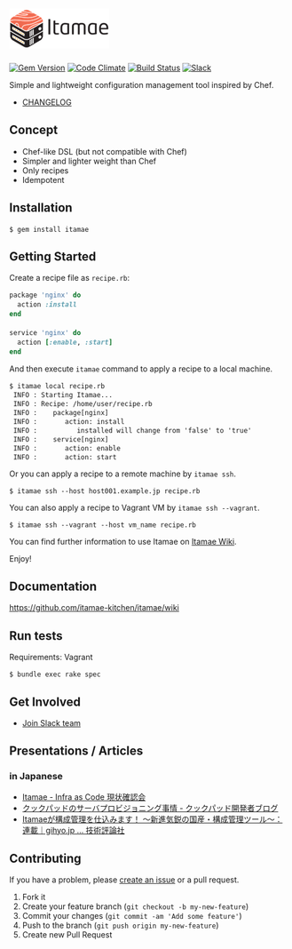 # [![](https://raw.githubusercontent.com/itamae-kitchen/itamae-logos/master/small/FA-Itamae-horizontal-01-180x72.png)](https://github.com/itamae-kitchen/itamae)

[![Gem Version](https://badge.fury.io/rb/itamae.svg)](http://badge.fury.io/rb/itamae) [![Code Climate](https://codeclimate.com/github/ryotarai/itamae/badges/gpa.svg)](https://codeclimate.com/github/ryotarai/itamae) [![Build Status](https://github.com/itamae-kitchen/itamae/workflows/test/badge.svg?branch=master)](https://github.com/itamae-kitchen/itamae/actions?query=workflow%3Atest) [![Slack](https://img.shields.io/badge/slack-join-blue.svg)](https://join.slack.com/t/itamae/shared_invite/enQtNTExNTI3ODM1NTY5LTM5MWJlZTgwODE0YTUwMThiNzZjN2I1MGNlZjE2NjlmNzg5NTNlOTliMDhkNDNmNTQ2ZTgwMzZjNjI5NDJiZGI)

Simple and lightweight configuration management tool inspired by Chef.

- [CHANGELOG](https://github.com/itamae-kitchen/itamae/blob/master/CHANGELOG.md)

## Concept

- Chef-like DSL (but not compatible with Chef)
- Simpler and lighter weight than Chef
- Only recipes
- Idempotent

## Installation

```
$ gem install itamae
```

## Getting Started

Create a recipe file as `recipe.rb`:

```ruby
package 'nginx' do
  action :install
end

service 'nginx' do
  action [:enable, :start]
end
```

And then execute `itamae` command to apply a recipe to a local machine.

```
$ itamae local recipe.rb
 INFO : Starting Itamae...
 INFO : Recipe: /home/user/recipe.rb
 INFO :    package[nginx]
 INFO :       action: install
 INFO :          installed will change from 'false' to 'true'
 INFO :    service[nginx]
 INFO :       action: enable
 INFO :       action: start
```

Or you can apply a recipe to a remote machine by `itamae ssh`.

```
$ itamae ssh --host host001.example.jp recipe.rb
```

You can also apply a recipe to Vagrant VM by `itamae ssh --vagrant`.

```
$ itamae ssh --vagrant --host vm_name recipe.rb
```

You can find further information to use Itamae on [Itamae Wiki](https://github.com/itamae-kitchen/itamae/wiki).

Enjoy!

## Documentation

https://github.com/itamae-kitchen/itamae/wiki

## Run tests

Requirements: Vagrant

```
$ bundle exec rake spec
```

## Get Involved

- [Join Slack team](https://itamae-slackin.herokuapp.com)

## Presentations / Articles

### in Japanese

- [Itamae - Infra as Code 現状確認会](https://speakerdeck.com/ryotarai/itamae-infra-as-code-xian-zhuang-que-ren-hui)
- [クックパッドのサーバプロビジョニング事情 - クックパッド開発者ブログ](http://techlife.cookpad.com/entry/2015/05/12/080000)
- [Itamaeが構成管理を仕込みます！ ～新進気鋭の国産・構成管理ツール～：連載｜gihyo.jp … 技術評論社](http://gihyo.jp/admin/serial/01/itamae)


## Contributing

If you have a problem, please [create an issue](https://github.com/itamae-kitchen/itamae/issues/new) or a pull request.

1. Fork it
2. Create your feature branch (`git checkout -b my-new-feature`)
3. Commit your changes (`git commit -am 'Add some feature'`)
4. Push to the branch (`git push origin my-new-feature`)
5. Create new Pull Request
